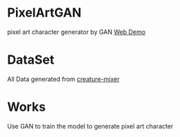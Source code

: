 # PixelArtGAN
pixel art character generator by GAN
[Web Demo](https://kaizziizg.github.io/PixelArtGAN/web)

# DataSet
All Data generated from [creature-mixer](https://kenney.itch.io/creature-mixer)

# Works
Use GAN to train the model to generate pixel art character
